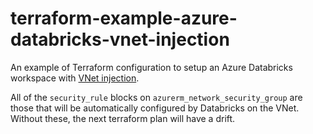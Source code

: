 # terraform-example-azure-databricks-vnet-injection

An example of Terraform configuration to setup an Azure Databricks workspace
with [VNet
injection](https://learn.microsoft.com/en-us/azure/databricks/security/network/classic/vnet-inject).

All of the `security_rule` blocks on `azurerm_network_security_group` are those
that will be automatically configured by Databricks on the VNet. Without these,
the next terraform plan will have a drift.
